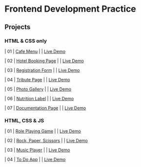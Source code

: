 # Frontend Development Practice 
<h2>Projects </h2>

<h3> HTML & CSS only </h3>
                                                                   
| 01  | [Cafe Menu](https://github.com/OAAK125/CafeMenu) |  | [Live Demo](https://oaak125.github.io/CafeMenu/)

| 02  | [Hotel Booking Page](https://github.com/OAAK125/HotelBookingForm.git) |  | [Live Demo](https://oaak125.github.io/HotelBookingForm/)

| 03  | [Registration Form](https://github.com/OAAK125/RegistrationForm) |  | [Live Demo](https://oaak125.github.io/RegistrationForm/)

| 04  | [Tribute Page](https://github.com/OAAK125/TributePage.git) |  | [Live Demo](https://oaak125.github.io/TributePage/)

| 05  | [Photo Gallery](https://github.com/OAAK125/PhotoGallery) |  | [Live Demo](https://oaak125.github.io/PhotoGallery/)

| 06  | [Nutrition Label](https://github.com/OAAK125/NutritionLabel) |  | [Live Demo](https://oaak125.github.io/NutritionLabel/)

| 07  | [Documentation Page](https://github.com/OAAK125/DocumentationPage) |  | [Live Demo](https://oaak125.github.io/DocumentationPage/)


<h3> HTML, CSS & JS </h3>

| 01 | [Role Playing Game](https://github.com/OAAK125/RPG) |  | [Live Demo](https://oaak125.github.io/RPG/)

| 02 | [Rock, Paper, Scissors](https://github.com/OAAK125/RockPaperScissors) |  | [Live Demo](https://oaak125.github.io/RockPaperScissors/)

| 03 | [Music Player](https://github.com/OAAK125/MusicPlayer) |  | [Live Demo](https://oaak125.github.io/MusicPlayer/)

| 04 | [To Do App](https://github.com/OAAK125/ToDoApp) |  | [Live Demo](https://oaak125.github.io/ToDoApp/)








